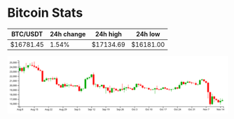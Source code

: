 # Bitcoin Stats

BTC/USDT|24h change|24h high|24h low|
|---|---|---|---|
|$16781.45|1.54%|$17134.69|$16181.00|

<img src="./chart.svg">
